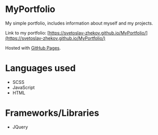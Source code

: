 # MyPortfolio
My simple portfolio, includes information about myself and my projects.

Link to my portfolio: [https://svetoslav-zhekov.github.io/MyPortfolio/](https://svetoslav-zhekov.github.io/MyPortfolio/)

Hosted with [GitHub Pages](https://pages.github.com/).

# Languages used
* SCSS
* JavaScript
* HTML

# Frameworks/Libraries
* JQuery
